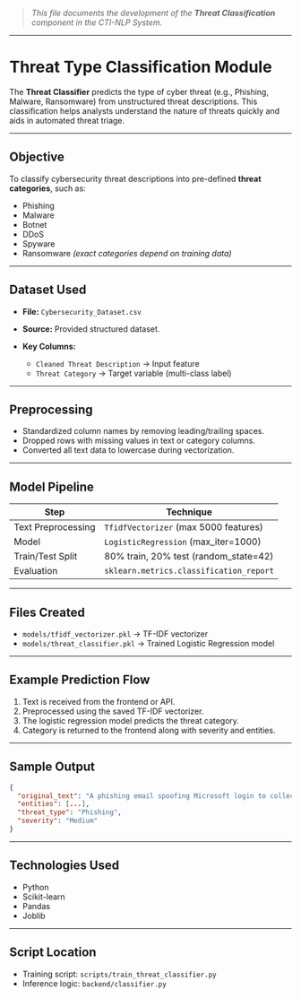 > _This file documents the development of the **Threat Classification** component in the CTI-NLP System._

---

# Threat Type Classification Module

The **Threat Classifier** predicts the type of cyber threat (e.g., Phishing, Malware, Ransomware) from unstructured threat descriptions. This classification helps analysts understand the nature of threats quickly and aids in automated threat triage.

---

## Objective

To classify cybersecurity threat descriptions into pre-defined **threat categories**, such as:

- Phishing
- Malware
- Botnet
- DDoS
- Spyware
- Ransomware
  _(exact categories depend on training data)_

---

## Dataset Used

- **File:** `Cybersecurity_Dataset.csv`
- **Source:** Provided structured dataset.
- **Key Columns:**

  - `Cleaned Threat Description` → Input feature
  - `Threat Category` → Target variable (multi-class label)

---

## Preprocessing

- Standardized column names by removing leading/trailing spaces.
- Dropped rows with missing values in text or category columns.
- Converted all text data to lowercase during vectorization.

---

## Model Pipeline

| Step               | Technique                               |
| ------------------ | --------------------------------------- |
| Text Preprocessing | `TfidfVectorizer` (max 5000 features)   |
| Model              | `LogisticRegression` (max_iter=1000)    |
| Train/Test Split   | 80% train, 20% test (random_state=42)   |
| Evaluation         | `sklearn.metrics.classification_report` |

---

## Files Created

- `models/tfidf_vectorizer.pkl` → TF-IDF vectorizer
- `models/threat_classifier.pkl` → Trained Logistic Regression model

---

## Example Prediction Flow

1. Text is received from the frontend or API.
2. Preprocessed using the saved TF-IDF vectorizer.
3. The logistic regression model predicts the threat category.
4. Category is returned to the frontend along with severity and entities.

---

## Sample Output

```json
{
  "original_text": "A phishing email spoofing Microsoft login to collect credentials.",
  "entities": [...],
  "threat_type": "Phishing",
  "severity": "Medium"
}
```

---

## Technologies Used

- Python
- Scikit-learn
- Pandas
- Joblib

---

## Script Location

- Training script: `scripts/train_threat_classifier.py`
- Inference logic: `backend/classifier.py`
